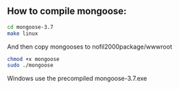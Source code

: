## How to compile mongoose:

```bash
cd mongoose-3.7
make linux
```

And then copy mongooses to nofil2000package/wwwroot

```bash
chmod +x mongoose
sudo ./mongoose
```

Windows use the precompiled mongoose-3.7.exe


